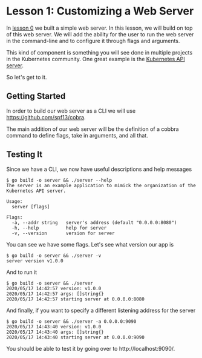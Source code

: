 # Lesson 1: Customizing a Web Server

In [lesson 0](../lesson-000-web-server/) we built a simple web server.
In this lesson, we will build on top of this web server.
We will add the ability for the user to run the web server in the command-line
and to configure it through flags and arguments.

This kind of component is something you will see done in multiple projects in
the Kubernetes community.
One great example is the
[Kubernetes API server](https://github.com/kubernetes/kubernetes/tree/master/cmd/kube-apiserver).

So let's get to it.

## Getting Started
In order to build our web server as a CLI we will use
https://github.com/spf13/cobra.

The main addition of our web server will be the definition of a cobbra command
to define flags, take in arguments, and all that.

## Testing It

Since we have a CLI, we now have useful descriptions and help messages
```
$ go build -o server && ./server --help
The server is an example application to mimick the organization of the
Kubernetes API server.

Usage:
  server [flags]

Flags:
  -a, --addr string   server's address (default "0.0.0.0:8080")
  -h, --help          help for server
  -v, --version       version for server
```

You can see we have some flags.
Let's see what version our app is
```
$ go build -o server && ./server -v
server version v1.0.0
```

And to run it
```
$ go build -o server && ./server
2020/05/17 14:42:57 version: v1.0.0
2020/05/17 14:42:57 args: []string{}
2020/05/17 14:42:57 starting server at 0.0.0.0:8080
```

And finally, if you want to specify a different listening address for the
server
```
$ go build -o server && ./server -a 0.0.0.0:9090
2020/05/17 14:43:40 version: v1.0.0
2020/05/17 14:43:40 args: []string{}
2020/05/17 14:43:40 starting server at 0.0.0.0:9090
```

You should be able to test it by going over to http://localhost:9090/.
